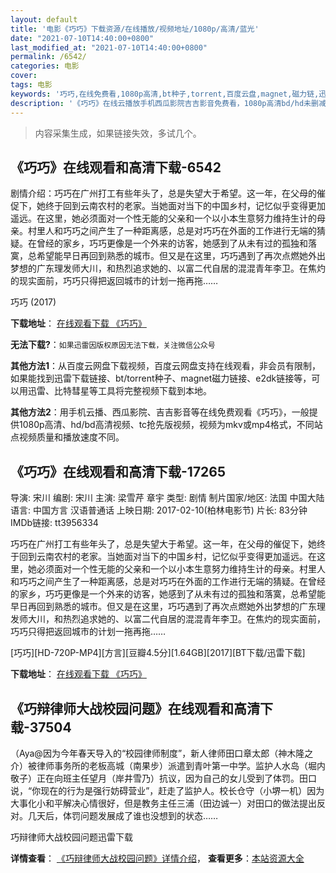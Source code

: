 ```yaml
---
layout: default
title: '电影《巧巧》下载资源/在线播放/视频地址/1080p/高清/蓝光'
date: "2021-07-10T14:40:00+0800"
last_modified_at: "2021-07-10T14:40:00+0800"
permalink: /6542/
categories: 电影
cover:
tags: 电影
keywords: '巧巧,在线免费看,1080p高清,bt种子,torrent,百度云盘,magnet,磁力链,迅雷下载资源'
description: '《巧巧》在线云播放手机西瓜影院吉吉影音免费看，1080p高清bd/hd未删减完整版和tc抢先枪版，mkv/mp4格式，附带bt/torrent种子、magnet/磁力链、百度云盘、网盘资源迅雷下载链接'
---
```


>内容采集生成，如果链接失效，多试几个。


## 《巧巧》在线观看和高清下载-6542

剧情介绍：巧巧在广州打工有些年头了，总是失望大于希望。这一年，在父母的催促下，她终于回到云南农村的老家。当她面对当下的中国乡村，记忆似乎变得更加遥远。在这里，她必须面对一个性无能的父亲和一个以小本生意努力维持生计的母亲。村里人和巧巧之间产生了一种距离感，总是对巧巧在外面的工作进行无端的猜疑。在曾经的家乡，巧巧更像是一个外来的访客，她感到了从未有过的孤独和落寞，总希望能早日再回到熟悉的城市。但又是在这里，巧巧遇到了再次点燃她外出梦想的广东理发师大川，和热烈追求她的、以富二代自居的混混青年李卫。在焦灼的现实面前，巧巧只得把返回城市的计划一拖再拖……


巧巧 (2017)

**下载地址**： [在线观看下载 《巧巧》](https://www.btbtdy.me/btdy/dy13312.html) 


**无法下载?**：`如果迅雷因版权原因无法下载，关注微信公众号 `

**其他方法1**：从百度云网盘下载视频，百度云网盘支持在线观看，非会员有限制，如果能找到迅雷下载链接、bt/torrent种子、magnet磁力链接、e2dk链接等，可以用迅雷、比特彗星等工具将完整视频下载到本地。

**其他方法2**：用手机云播、西瓜影院、吉吉影音等在线免费观看《巧巧》，一般提供1080p高清、hd/bd高清视频、tc抢先版视频，视频为mkv或mp4格式，不同站点视频质量和播放速度不同。


## 《巧巧》在线观看和高清下载-17265

导演: 宋川 编剧: 宋川 主演: 梁雪芹 章宇 类型: 剧情 制片国家/地区: 法国 中国大陆 语言: 中国方言 汉语普通话 上映日期: 2017-02-10(柏林电影节) 片长: 83分钟 IMDb链接: tt3956334

巧巧在广州打工有些年头了，总是失望大于希望。这一年，在父母的催促下，她终于回到云南农村的老家。当她面对当下的中国乡村，记忆似乎变得更加遥远。在这里，她必须面对一个性无能的父亲和一个以小本生意努力维持生计的母亲。村里人和巧巧之间产生了一种距离感，总是对巧巧在外面的工作进行无端的猜疑。在曾经的家乡，巧巧更像是一个外来的访客，她感到了从未有过的孤独和落寞，总希望能早日再回到熟悉的城市。但又是在这里，巧巧遇到了再次点燃她外出梦想的广东理发师大川，和热烈追求她的、以富二代自居的混混青年李卫。在焦灼的现实面前，巧巧只得把返回城市的计划一拖再拖……


[巧巧][HD-720P-MP4][方言][豆瓣4.5分][1.64GB][2017][BT下载/迅雷下载]

**下载地址**： [在线观看下载 《巧巧》](https://www.btdx8.com/torrent/qq_2017.html) 


## 《巧辩律师大战校园问题》在线观看和高清下载-37504

（Aya@因为今年春天导入的“校园律师制度”，新人律师田口章太郎（神木隆之介）被律师事务所的老板高城（南果步）派遣到青叶第一中学。监护人水岛（堀内敬子）正在向班主任望月（岸井雪乃）抗议，因为自己的女儿受到了体罚。田口说，“你现在的行为是强行妨碍营业”，赶走了监护人。校长仓守（小堺一机）因为大事化小和平解决心情很好，但是教务主任三浦（田边诚一）对田口的做法提出反对。几天后，体罚问题发展成了谁也没想到的状态……


巧辩律师大战校园问题迅雷下载

**详情查看**： [《巧辩律师大战校园问题》详情介绍](/movie/37504/)， **查看更多**：[本站资源大全](/movie/t/all/)


